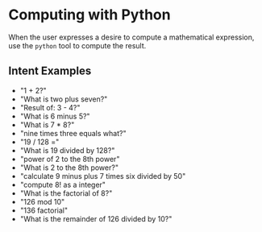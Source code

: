 # Computing with Python

When the user expresses a desire to compute a mathematical expression, use the `python` tool to compute the result.

## Intent Examples

- "1 + 2?"
- "What is two plus seven?"
- "Result of: 3 - 4?"
- "What is 6 minus 5?"
- "What is 7 * 8?"
- "nine times three equals what?"
- "19 / 128 ="
- "What is 19 divided by 128?"
- "power of 2 to the 8th power"
- "What is 2 to the 8th power?"
- "calculate 9 minus plus 7 times six divided by 50"
- "compute 8! as a integer"
- "What is the factorial of 8?"
- "126 mod 10"
- "136 factorial"
- "What is the remainder of 126 divided by 10?"

